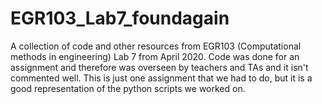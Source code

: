# EGR103_Lab7_foundagain

A collection of code and other resources from EGR103 (Computational methods in engineering) Lab 7 from April 2020. Code was done for an assignment and therefore was overseen by teachers and TAs and it isn't commented well. This is just one assignment that we had to do, but it is a good representation of the python scripts we worked on.
